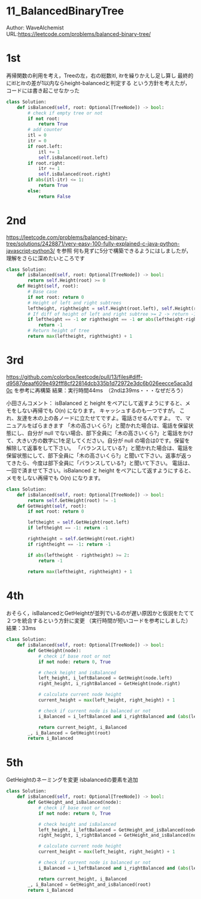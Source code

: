 # 11_BalancedBinaryTree
Author: WaveAlchemist  
URL:https://leetcode.com/problems/balanced-binary-tree/

# 1st
再帰関数の利用を考え，Treeの左，右の総数itl, itrを繰りかえし足し算し
最終的にitlとitrの差が1以内ならheight-balancedと判定する
という方針を考えたが，コードには書き起こせなかった
``` Python
class Solution:
    def isBalanced(self, root: Optional[TreeNode]) -> bool:
        # check if empty tree or not
        if not root:
            return True
        # add counter 
        itl = 0
        itr = 0
        if root.left:
            itl += 1
            self.isBalanced(root.left)
        if root.right:
            itr += 1
            self.isBalanced(root.right)
        if abs(itl-itr) <= 1:
            return True
        else:
            return False
```

# 2nd
https://leetcode.com/problems/balanced-binary-tree/solutions/2428871/very-easy-100-fully-explained-c-java-python-javascript-python3/
を参照
何も見ずに5分で構築できるようにはしましたが，
理解をさらに深めたいところです

``` Python
class Solution:
    def isBalanced(self, root: Optional[TreeNode]) -> bool:
        return self.Height(root) >= 0 
    def Height(self, root):
        # Base case
        if not root: return 0
        # Height of left and right subtrees
        leftheight, rightheight = self.Height(root.left), self.Height(root.right)
        # If diff of height of left and right subtree >= 2 -> return -1
        if leftheight == -1 or rightheight == -1 or abs(leftheight-rightheight) >= 2:
            return -1
        # Return height of tree
        return max(leftheight, rightheight) + 1 
```
# 3rd
https://github.com/colorbox/leetcode/pull/13/files#diff-d9587deaaf609e492fff8cf22814dcb335b1d72972e3dc6b026eecce5aca3d0c
を参考に再構築
結果：実行時間44ms　（2ndは39ms・・・なぜだろう）

小田さんコメント：
isBalanced と height をペアにして返すようにすると、メモをしない再帰でも O(n) になります。
キャッシュするのも一つですが。
これ、友達を木の上の各ノードに立たせてですよ。電話させるんですよ。
で、マニュアルをばらまきます
「木の高さいくら?」と聞かれた場合は、電話を保留状態にし、自分が null でない場合、部下全員に「木の高さいくら?」と電話をかけて、大きい方の数字に1を足してください。自分が null の場合は0です。保留を解除して返事をして下さい。
「バランスしている?」と聞かれた場合は、電話を保留状態にして、部下全員に「木の高さいくら?」と聞いて下さい。返事が返ってきたら、今度は部下全員に「バランスしている?」と聞いて下さい。
電話は、一回で済ませて下さい。isBalanced と height をペアにして返すようにすると、メモをしない再帰でも O(n) になります。

``` Python
class Solution:
    def isBalanced(self, root: Optional[TreeNode]) -> bool:
        return self.GetHeight(root) != -1
    def GetHeight(self, root):
        if not root: return 0

        leftheight = self.GetHeight(root.left)
        if leftheight == -1: return -1

        rightheight = self.GetHeight(root.right)
        if rightheight == -1: return -1

        if abs(leftheight - rightheight) >= 2:
            return -1
        
        return max(leftheight, rightheight) + 1
```


# 4th
おそらく，isBalancedとGetHeightが並列でいるのが遅い原因かと仮説をたてて
２つを統合するという方針に変更
（実行時間が短いコードを参考にしました）
結果：33ms



``` Python
class Solution:
    def isBalanced(self, root: Optional[TreeNode]) -> bool:
        def GetHeight(node):
            # check if base root or not
            if not node: return 0, True

            # check height and isBalanced
            left_height, i_leftBalanced = GetHeight(node.left)
            right_height, i_rightBalanced = GetHeight(node.right)

            # calculate current node height
            current_height = max(left_height, right_height) + 1

            # check if current node is balanced or not
            i_Balanced = i_leftBalanced and i_rightBalanced and (abs(left_height - right_height) <=1)

            return current_height, i_Balanced
        _, i_Balanced = GetHeight(root)
        return i_Balanced
```

# 5th
GetHeightのネーミングを変更
isbalancedの要素を追加

``` Python
class Solution:
    def isBalanced(self, root: Optional[TreeNode]) -> bool:
        def GetHeight_and_isBalanced(node):
            # check if base root or not
            if not node: return 0, True

            # check height and isBalanced
            left_height, i_leftBalanced = GetHeight_and_isBalanced(node.left)
            right_height, i_rightBalanced = GetHeight_and_isBalanced(node.right)

            # calculate current node height
            current_height = max(left_height, right_height) + 1

            # check if current node is balanced or not
            i_Balanced = i_leftBalanced and i_rightBalanced and (abs(left_height - right_height) <=1)

            return current_height, i_Balanced
        _, i_Balanced = GetHeight_and_isBalanced(root)
        return i_Balanced
```
